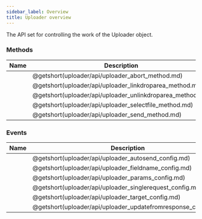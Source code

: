 ```yaml
---
sidebar_label: Overview
title: Uploader overview
---
```


The API set for controlling the work of the Uploader object.

### Methods

| Name                                               | Description                                               |
| -------------------------------------------------- | --------------------------------------------------------- |
| [](uploader/api/uploader_abort_method.md)          | @getshort(uploader/api/uploader_abort_method.md)          |
| [](uploader/api/uploader_linkdroparea_method.md)   | @getshort(uploader/api/uploader_linkdroparea_method.md)   |
| [](uploader/api/uploader_unlinkdroparea_method.md) | @getshort(uploader/api/uploader_unlinkdroparea_method.md) |
| [](uploader/api/uploader_selectfile_method.md)     | @getshort(uploader/api/uploader_selectfile_method.md)     |
| [](uploader/api/uploader_send_method.md)           | @getshort(uploader/api/uploader_send_method.md)           |

### Events

| Name                                                   | Description                                                   |
| ------------------------------------------------------ | ------------------------------------------------------------- |
| [](uploader/api/uploader_autosend_config.md)           | @getshort(uploader/api/uploader_autosend_config.md)           |
| [](uploader/api/uploader_fieldname_config.md)          | @getshort(uploader/api/uploader_fieldname_config.md)          |
| [](uploader/api/uploader_params_config.md)             | @getshort(uploader/api/uploader_params_config.md)             |
| [](uploader/api/uploader_singlerequest_config.md)      | @getshort(uploader/api/uploader_singlerequest_config.md)      |
| [](uploader/api/uploader_target_config.md)             | @getshort(uploader/api/uploader_target_config.md)             |
| [](uploader/api/uploader_updatefromresponse_config.md) | @getshort(uploader/api/uploader_updatefromresponse_config.md) |

